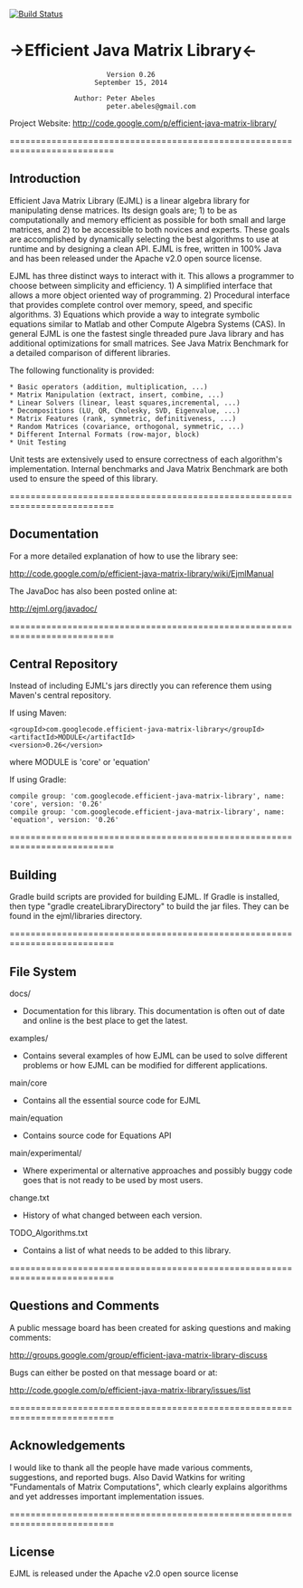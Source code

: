 [![Build Status](https://api.travis-ci.org/nknize/ejml.png?branch=master)](https://travis-ci.org/nknize/ejml)
# ->Efficient Java Matrix Library<-

                            Version 0.26
                         September 15, 2014

                    Author: Peter Abeles
                            peter.abeles@gmail.com 

  Project Website: http://code.google.com/p/efficient-java-matrix-library/

==========================================================================
## Introduction

Efficient Java Matrix Library (EJML) is a linear algebra library for manipulating dense matrices. Its design goals are; 1) to be as computationally and memory efficient as possible for both small and large matrices, and 2) to be accessible to both novices and experts.  These goals are accomplished by dynamically selecting the best algorithms to use at runtime and by designing a clean API.  EJML is free, written in 100% Java and has been released under the Apache v2.0 open source license.

EJML has three distinct ways to interact with it. This allows a programmer to choose between simplicity and efficiency. 1) A simplified interface that allows a more object oriented way of programming. 2) Procedural interface that provides complete control over memory, speed, and specific algorithms. 3) Equations which provide a way to integrate symbolic equations similar to Matlab and other Compute Algebra Systems (CAS). In general EJML is one the fastest single threaded pure Java library and has additional optimizations for small matrices. See Java Matrix Benchmark for a detailed comparison of different libraries.

The following functionality is provided:

    * Basic operators (addition, multiplication, ...)
    * Matrix Manipulation (extract, insert, combine, ...)
    * Linear Solvers (linear, least squares,incremental, ...)
    * Decompositions (LU, QR, Cholesky, SVD, Eigenvalue, ...)
    * Matrix Features (rank, symmetric, definitiveness, ...)
    * Random Matrices (covariance, orthogonal, symmetric, ...)
    * Different Internal Formats (row-major, block)
    * Unit Testing

Unit tests are extensively used to ensure correctness of each algorithm's implementation.  Internal benchmarks and Java Matrix Benchmark are both used to ensure the speed of this library.

==========================================================================
## Documentation

For a more detailed explanation of how to use the library see:

http://code.google.com/p/efficient-java-matrix-library/wiki/EjmlManual

The JavaDoc has also been posted online at:

http://ejml.org/javadoc/

==========================================================================
## Central Repository

Instead of including EJML's jars directly you can reference them using Maven's central repository.

If using Maven:
```
<groupId>com.googlecode.efficient-java-matrix-library</groupId>
<artifactId>MODULE</artifactId>
<version>0.26</version>
```
where MODULE is 'core' or 'equation'

If using Gradle:
```
compile group: 'com.googlecode.efficient-java-matrix-library', name: 'core', version: '0.26'
compile group: 'com.googlecode.efficient-java-matrix-library', name: 'equation', version: '0.26'
```
==========================================================================
## Building

Gradle build scripts are provided for building EJML.  If Gradle is installed, then type "gradle createLibraryDirectory" to build the jar files.  They can be found in the ejml/libraries directory.

==========================================================================
## File System


docs/
- Documentation for this library. This documentation is often out of date and online is the best place to get the latest.

examples/
- Contains several examples of how EJML can be used to solve different problems or how EJML can be modified for different applications.

main/core
- Contains all the essential source code for EJML

main/equation
- Contains source code for Equations API

main/experimental/
- Where experimental or alternative approaches and possibly buggy code goes that is not ready to be used by most users.

change.txt
- History of what changed between each version.

TODO_Algorithms.txt
- Contains a list of what needs to be added to this library.

==========================================================================
## Questions and Comments 

A public message board has been created for asking questions and making comments:

http://groups.google.com/group/efficient-java-matrix-library-discuss

Bugs can either be posted on that message board or at:

http://code.google.com/p/efficient-java-matrix-library/issues/list

==========================================================================
## Acknowledgements

I would like to thank all the people have made various comments, suggestions, and reported bugs.  Also David Watkins
for writing "Fundamentals of Matrix Computations", which clearly explains algorithms and yet addresses important
implementation issues.

==========================================================================
## License

EJML is released under the Apache v2.0 open source license
